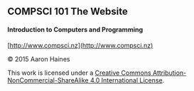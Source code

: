## COMPSCI 101 The Website
#### Introduction to Computers and Programming

[http://www.compsci.nz](http://www.compsci.nz)

© 2015 Aaron Haines

This work is licensed under a <a rel="license" href="http://creativecommons.org/licenses/by-nc-sa/4.0/">Creative Commons Attribution-NonCommercial-ShareAlike 4.0 International License</a>.
